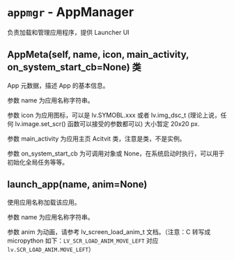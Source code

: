# `appmgr` - AppManager

负责加载和管理应用程序，提供 Launcher UI

## AppMeta(self, name, icon, main_activity, on_system_start_cb=None) 类

App 元数据，描述 App 的基本信息。

参数 name 为应用名称字符串。

参数 icon 为应用图标，可以是 lv.SYMOBL.xxx 或者 lv.img_dsc_t (理论上说，任何 lv.image.set_scr() 函数可以接受的参数都可以) 大小暂定 20x20 px.

参数 main_activity 为应用主页 Acitvit 类，注意是类，不是实例。

参数 on_system_start_cb 为可调用对象或 None，在系统启动时执行，可以用于初始化全局任务等等。

## launch_app(name, anim=None)

使用应用名称加载该应用。

参数 name 为应用名称字符串。

参数 anim 为动画，请参考 lv_screen_load_anim_t 文档。（注意：C 转写成 micropython 如下：`LV_SCR_LOAD_ANIM_MOVE_LEFT` 对应 `lv.SCR_LOAD_ANIM.MOVE_LEFT`）
